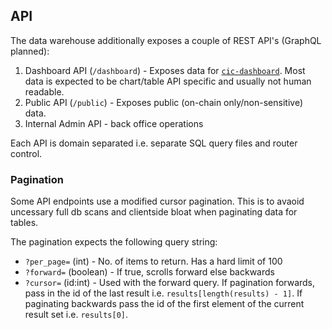 ## API

The data warehouse additionally exposes a couple of REST API's (GraphQL planned):

1. Dashboard API (`/dashboard`) - Exposes data for [`cic-dashboard`](https://github.com/grassrootseconomics/cic-dashboard). Most data is expected to be chart/table API specific and usually not human readable.
2. Public API (`/public`) - Exposes public (on-chain only/non-sensitive) data.
3. Internal Admin API - back office operations

Each API is domain separated i.e. separate SQL query files and router control.

### Pagination

Some API endpoints use a modified cursor pagination. This is to avaoid uncessary full db scans and clientside bloat when paginating data for tables.

The pagination expects the following query string:

- `?per_page=` (int) - No. of items to return. Has a hard limit of 100
- `?forward=` (boolean) - If true, scrolls forward else backwards
- `?cursor=` (id:int) - Used with the forward query. If pagination forwards, pass in the id of the last result i.e. `results[length(results) - 1]`. If paginating backwards pass the id of the first element of the current result set i.e. `results[0]`.
